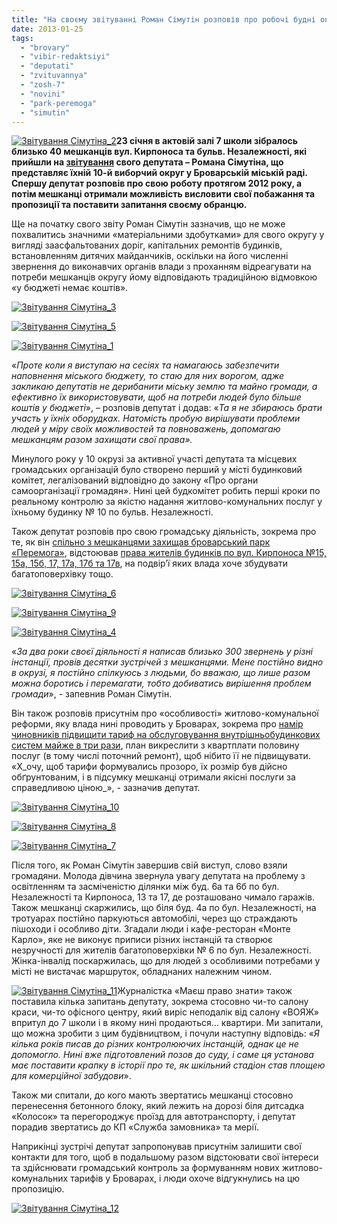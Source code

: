 ```yaml
---
title: "На своєму звітуванні Роман Сімутін розповів про робочі будні опозиційного депутата"
date: 2013-01-25
tags: 
  - "brovary"
  - "vibir-redaktsiyi"
  - "deputati"
  - "zvituvannya"
  - "zosh-7"
  - "novini"
  - "park-peremoga"
  - "simutin"
---
```


[![Звітування Сімутіна_2](https://mpz.brovary.org/wp-content/uploads/2013/01/Zvituvannya-Simutina_2.jpg)](https://mpz.brovary.org/wp-content/uploads/2013/01/Zvituvannya-Simutina_2.jpg)**23 січня в актовій залі 7 школи зібралось близько 40 мешканців вул. Кирпоноса та бульв. Незалежності, які прийшли на [звітування](https://mpz.brovary.org/sogodni-pered-vibortsyami-svogo-okrugu-zvituvatime-deputat-simutin/) свого депутата – Романа Сімутіна, що представляє їхній 10-й виборчий округ у Броварській міській раді. Спершу депутат розповів про свою роботу протягом 2012 року, а потім мешканці отримали можливість висловити свої побажання та пропозиції та поставити запитання своєму обранцю.**

Ще на початку свого звіту Роман Сімутін зазначив, що не може похвалитись значними «матеріальними здобутками» для свого округу у вигляді заасфальтованих доріг, капітальних ремонтів будинків, встановленням дитячих майданчиків, оскільки на його численні звернення до виконавчих органів влади з проханням відреагувати на потреби мешканців округу йому відповідають традиційною відмовкою «у бюджеті немає коштів».

[![Звітування Сімутіна_3](https://mpz.brovary.org/wp-content/uploads/2013/01/Zvituvannya-Simutina_3.jpg)](https://mpz.brovary.org/wp-content/uploads/2013/01/Zvituvannya-Simutina_3.jpg)

[![Звітування Сімутіна_5](https://mpz.brovary.org/wp-content/uploads/2013/01/Zvituvannya-Simutina_5.jpg)](https://mpz.brovary.org/wp-content/uploads/2013/01/Zvituvannya-Simutina_5.jpg)

[![Звітування Сімутіна_1](https://mpz.brovary.org/wp-content/uploads/2013/01/Zvituvannya-Simutina_1.jpg)](https://mpz.brovary.org/wp-content/uploads/2013/01/Zvituvannya-Simutina_1.jpg)

«_Проте коли я виступаю на сесіях та намагаюсь забезпечити наповнення міського бюджету, то стаю для них ворогом, адже закликаю депутатів не дерибанити міську землю та майно громади, а ефективно їх використовувати, щоб на потреби людей було більше коштів у бюджеті_», – розповів депутат і додав: «_Та я не збираюсь брати участь у їхніх оборудках. Натомість пробую вирішувати проблеми людей у міру своїх можливостей та повноважень, допомагаю мешканцям разом захищати свої права»._

Минулого року у 10 окрузі за активної участі депутата та місцевих громадських організацій було створено перший у місті будинковий комітет, легалізований відповідно до закону «Про органи самоорганізації громадян». Нині цей будкомітет робить перші кроки по реальному контролю за якістю надання житлово-комунальних послуг у їхньому будинку № 10 по бульв. Незалежності.

Також депутат розповів про свою громадську діяльність, зокрема про те, як він [спільно з мешканцями захищав броварський парк «Перемога»](https://mpz.brovary.org/brovarchani-vijsli-na-zahist-parku-peremoga/), відстоював [права жителів будинків по вул. Кирпоноса №15, 15а, 15б, 17, 17а, 17б та 17в](https://mpz.brovary.org/vtretye-zamist-dityachogo-maydanchika-meshkantsi-hrushhivok-otrimali-bagatopoverhivku/), на подвір’ї яких влада хоче збудувати багатоповерхівку тощо.

[![Звітування Сімутіна_6](https://mpz.brovary.org/wp-content/uploads/2013/01/Zvituvannya-Simutina_6.jpg)](https://mpz.brovary.org/wp-content/uploads/2013/01/Zvituvannya-Simutina_6.jpg)

[![Звітування Сімутіна_9](https://mpz.brovary.org/wp-content/uploads/2013/01/Zvituvannya-Simutina_9.jpg)](https://mpz.brovary.org/wp-content/uploads/2013/01/Zvituvannya-Simutina_9.jpg)

[![Звітування Сімутіна_4](https://mpz.brovary.org/wp-content/uploads/2013/01/Zvituvannya-Simutina_4.jpg)](https://mpz.brovary.org/wp-content/uploads/2013/01/Zvituvannya-Simutina_4.jpg)

«_За два роки своєї діяльності я написав близько 300 звернень у різні інстанції, провів десятки зустрічей з мешканцями. Мене постійно видно в окрузі, я постійно спілкуюсь з людьми, бо вважаю, що лише разом можна боротись і перемагати, тобто добиватись вирішення проблем громади_», - запевнив Роман Сімутін.

Він також розповів присутнім про «особливості» житлово-комунальної реформи, яку влада нині проводить у Броварах, зокрема про [намір чиновників підвищити тариф на обслуговування внутрішньобудинкових систем майже в три рази](https://mpz.brovary.org/brovarchani-ne-hochut-podarunkiv-vid-zlogo-dida-moroza-u-viglyadi-zrostannya-tarifiv/), план викреслити з квартплати половину послуг (в тому числі поточний ремонт), щоб нібито її не підвищувати. «Х_очу, щоб тарифи формувались прозоро, їх розмір був дійсно обґрунтованим, і в підсумку мешканці отримали якісні послуги за справедливою ціною_», - зазначив депутат.

[![Звітування Сімутіна_10](https://mpz.brovary.org/wp-content/uploads/2013/01/Zvituvannya-Simutina_10.jpg)](https://mpz.brovary.org/wp-content/uploads/2013/01/Zvituvannya-Simutina_10.jpg)

[![Звітування Сімутіна_8](https://mpz.brovary.org/wp-content/uploads/2013/01/Zvituvannya-Simutina_8.jpg)](https://mpz.brovary.org/wp-content/uploads/2013/01/Zvituvannya-Simutina_8.jpg)

[![Звітування Сімутіна_7](https://mpz.brovary.org/wp-content/uploads/2013/01/Zvituvannya-Simutina_7.jpg)](https://mpz.brovary.org/wp-content/uploads/2013/01/Zvituvannya-Simutina_7.jpg)

Після того, як Роман Сімутін завершив свій виступ, слово взяли громадяни. Молода дівчина звернула увагу депутата на проблему з освітленням та засміченістю ділянки між буд. 6а та 6б по бул. Незалежності та Кирпоноса, 13 та 17, де розташовано чимало гаражів. Також мешканці скаржились, що біля буд. 4а по бул. Незалежності, на тротуарах постійно паркуються автомобілі, через що страждають пішоходи і особливо діти. Згадали люди і кафе-ресторан «Монте Карло», яке не виконує приписи різних інстанцій та створює незручності для жителів багатоповерхівки № 6 по бул. Незалежності. Жінка-інвалід поскаржилась, що для людей з особливими потребами у місті не вистачає маршруток, обладнаних належним чином.

[![Звітування Сімутіна_11](https://mpz.brovary.org/wp-content/uploads/2013/01/Zvituvannya-Simutina_11.jpg)](https://mpz.brovary.org/wp-content/uploads/2013/01/Zvituvannya-Simutina_11.jpg)Журналістка «Маєш право знати» також поставила кілька запитань депутату, зокрема стосовно чи-то салону краси, чи-то офісного центру, який виріс неподалік від салону «ВОЯЖ» впритул до 7 школи і в якому нині продаються… квартири. Ми запитали, що можна зробити з цим будівництвом, і почули наступну відповідь: «_Я кілька років писав до різних контролюючих інстанцій, однак це не допомогло. Нині вже підготовлений позов до суду, і саме ця установа має поставити крапку в історії про те, як шкільний стадіон став площею для комерційної забудови_».

Також ми спитали, до кого мають звертатись мешканці стосовно перенесення бетонного блоку, який лежить на дорозі біля дитсадка «Колосок» та перегороджує проїзд для автотранспорту, і депутат порадив звертатись до КП «Служба замовника» та мерії.

Наприкінці зустрічі депутат запропонував присутнім залишити свої контакти для того, щоб в подальшому разом відстоювати свої інтереси та здійснювати громадський контроль за формуванням нових житлово-комунальних тарифів у Броварах, і люди охоче відгукнулись на цю пропозицію.

[![Звітування Сімутіна_12](https://mpz.brovary.org/wp-content/uploads/2013/01/Zvituvannya-Simutina_12.jpg)](https://mpz.brovary.org/wp-content/uploads/2013/01/Zvituvannya-Simutina_12.jpg)
